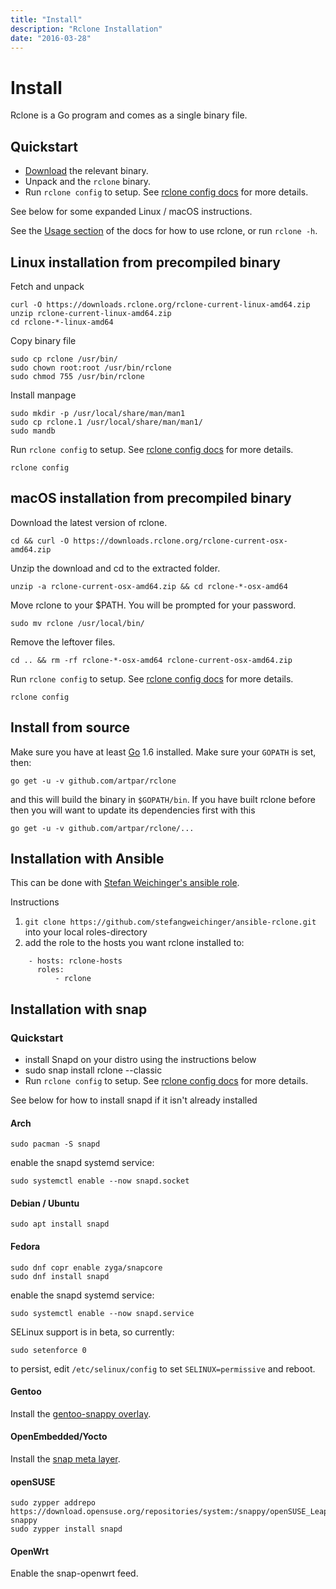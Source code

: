 ```yaml
---
title: "Install"
description: "Rclone Installation"
date: "2016-03-28"
---
```


# Install #

Rclone is a Go program and comes as a single binary file.

## Quickstart ##

  * [Download](/downloads/) the relevant binary.
  * Unpack and the `rclone` binary.
  * Run `rclone config` to setup. See [rclone config docs](/docs/) for more details.

See below for some expanded Linux / macOS instructions.

See the [Usage section](/docs/) of the docs for how to use rclone, or
run `rclone -h`.

## Linux installation from precompiled binary ##

Fetch and unpack

    curl -O https://downloads.rclone.org/rclone-current-linux-amd64.zip
    unzip rclone-current-linux-amd64.zip
    cd rclone-*-linux-amd64

Copy binary file

    sudo cp rclone /usr/bin/
    sudo chown root:root /usr/bin/rclone
    sudo chmod 755 /usr/bin/rclone
    
Install manpage

    sudo mkdir -p /usr/local/share/man/man1
    sudo cp rclone.1 /usr/local/share/man/man1/
    sudo mandb 

Run `rclone config` to setup. See [rclone config docs](/docs/) for more details.

    rclone config

## macOS installation from precompiled binary ##

Download the latest version of rclone.

    cd && curl -O https://downloads.rclone.org/rclone-current-osx-amd64.zip

Unzip the download and cd to the extracted folder.

    unzip -a rclone-current-osx-amd64.zip && cd rclone-*-osx-amd64

Move rclone to your $PATH. You will be prompted for your password.

    sudo mv rclone /usr/local/bin/

Remove the leftover files.

    cd .. && rm -rf rclone-*-osx-amd64 rclone-current-osx-amd64.zip

Run `rclone config` to setup. See [rclone config docs](/docs/) for more details.

    rclone config

## Install from source ##

Make sure you have at least [Go](https://golang.org/) 1.6 installed.
Make sure your `GOPATH` is set, then:

    go get -u -v github.com/artpar/rclone

and this will build the binary in `$GOPATH/bin`.  If you have built
rclone before then you will want to update its dependencies first with
this

    go get -u -v github.com/artpar/rclone/...

## Installation with Ansible ##

This can be done with [Stefan Weichinger's ansible
role](https://github.com/stefangweichinger/ansible-rclone).

Instructions

  1. `git clone https://github.com/stefangweichinger/ansible-rclone.git` into your local roles-directory
  2. add the role to the hosts you want rclone installed to:
    
```
    - hosts: rclone-hosts
      roles:
          - rclone
```

## Installation with snap ##

### Quickstart ###

  * install Snapd on your distro using the instructions below
  * sudo snap install rclone --classic 
  * Run `rclone config` to setup. See [rclone config docs](/docs/) for more details.

See below for how to install snapd if it isn't already installed

#### Arch ####

    sudo pacman -S snapd

enable the snapd systemd service:

    sudo systemctl enable --now snapd.socket

#### Debian / Ubuntu ####

    sudo apt install snapd

#### Fedora ####

    sudo dnf copr enable zyga/snapcore
    sudo dnf install snapd

enable the snapd systemd service:

    sudo systemctl enable --now snapd.service

SELinux support is in beta, so currently:

    sudo setenforce 0

to persist, edit `/etc/selinux/config` to set `SELINUX=permissive` and reboot.

#### Gentoo ####

Install the [gentoo-snappy overlay](https://github.com/zyga/gentoo-snappy).

#### OpenEmbedded/Yocto ####

Install the [snap meta layer](https://github.com/morphis/meta-snappy/blob/master/README.md).

#### openSUSE ####

    sudo zypper addrepo https://download.opensuse.org/repositories/system:/snappy/openSUSE_Leap_42.2/ snappy
    sudo zypper install snapd

#### OpenWrt ####

Enable the snap-openwrt feed.
